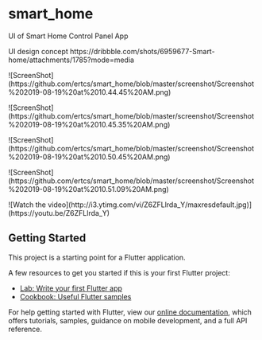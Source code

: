 # smart_home

<p> UI of Smart Home Control Panel App
<p> UI design  concept https://dribbble.com/shots/6959677-Smart-home/attachments/1785?mode=media
<p> ![ScreenShot](https://github.com/ertcs/smart_home/blob/master/screenshot/Screenshot%202019-08-19%20at%2010.44.45%20AM.png)
<p> ![ScreenShot](https://github.com/ertcs/smart_home/blob/master/screenshot/Screenshot%202019-08-19%20at%2010.45.35%20AM.png)
<p> ![ScreenShot](https://github.com/ertcs/smart_home/blob/master/screenshot/Screenshot%202019-08-19%20at%2010.50.45%20AM.png)
<p> ![ScreenShot](https://github.com/ertcs/smart_home/blob/master/screenshot/Screenshot%202019-08-19%20at%2010.51.09%20AM.png)
  
<p> ![Watch the video](http://i3.ytimg.com/vi/Z6ZFLlrda_Y/maxresdefault.jpg)](https://youtu.be/Z6ZFLlrda_Y)

## Getting Started

This project is a starting point for a Flutter application.

A few resources to get you started if this is your first Flutter project:

- [Lab: Write your first Flutter app](https://flutter.dev/docs/get-started/codelab)
- [Cookbook: Useful Flutter samples](https://flutter.dev/docs/cookbook)

For help getting started with Flutter, view our
[online documentation](https://flutter.dev/docs), which offers tutorials,
samples, guidance on mobile development, and a full API reference.
